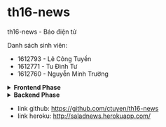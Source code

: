 # th16-news
th16-news - Báo điện tử

Danh sách sinh viên: 
- 1612793 - Lê Công Tuyền
- 1612771 - Tu Đình Tư
- 1612760 - Nguyễn Minh Trường

<details><summary><b>Frontend Phase</b></summary>
<p>

#### Các công việc đã hoàn thành:

- Giao diện các phân quyền 
- ứng dụng `bootstrap`, `jquery`

#### Các chức năng cần backend để hoạt động:

- Phân quyền người dùng
- Thay đổi ảnh đại diện
- Thay đổi thông tin người dùng
- Gia hạn premium
- ...

</p>
</details>

<details><summary><b>Backend Phase</b></summary>
<p>

#### Các công việc đã hoàn thành:

##### Phân hệ độc giả (guest)

- Trang chủ
- Hệ thống menu
- Xem danh sách bài viết
- Xem chi tiết bài viết
- Tìm kiếm bài viết: full-text search
- Đăng nhập: sử dụng signedCookie, mã hóa bcrypt
- Đăng kí

##### Phân hệ độc giả (subscriber)

- Có đầy đủ chức năng của phân hệ `guest`
- Cập nhật thông tin cá nhân
- Truy cập được các bài viết `premium` khi tài khoản còn hạn sử dụng

##### Phân hệ phóng viên (writer)

- Đăng bài viết
- Xem danh sách bài do mình viết
- Hiệu chỉnh bài viết ` bị từ chối`, `chưa được duyệt`

##### Phân hệ biên tập viên (editor)

- Xem danh sách bài `draft` do `writer` đăng vào chuyên mục mình quản lý
- Từ chối bài viết
- Xem bài & xác định thời điểm bài viết được xuất bản
- Xem danh sách bài viết do mình xử lý (duyệt, từ chối)

##### Phân hệ quản trị (admin)

- Dashboard (hiển thị các chức năng sử dụng)
- Quản lý chuyên mục
- Quản lý `tag`
- Quản lý bài viết
- Quản lý người dùng
- Gia hạn độc giả `subscriber`
- Phân công chuyên mục cho `editor`

##### Nâng cao

- Giao diện đẹp, responsive
- Upload lên host (heroku)
- Quên mật khẩu, có mail OTP

##### Note: This app using MVC Web App (Server-Render).
Cần sửa lại file .env với thông tin email, password để app có thể gửi mail OTP

</p>
</details>


- link github: https://github.com/ctuyen/th16-news
- link heroku: http://saladnews.herokuapp.com/
